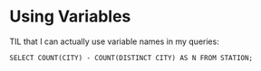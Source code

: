 # Using Variables

TIL that I can actually use variable names in my queries:

```
SELECT COUNT(CITY) - COUNT(DISTINCT CITY) AS N FROM STATION;
```
